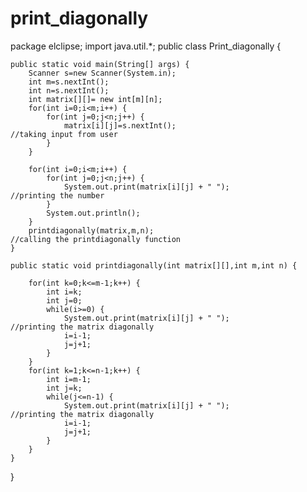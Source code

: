 # print_diagonally

package elclipse;
import java.util.*;
public class Print_diagonally {

	public static void main(String[] args) {
		Scanner s=new Scanner(System.in);
		int m=s.nextInt();
		int n=s.nextInt();
		int matrix[][]= new int[m][n];
		for(int i=0;i<m;i++) {
			for(int j=0;j<n;j++) {
				matrix[i][j]=s.nextInt();                                                       //taking input from user
			}
		}

		for(int i=0;i<m;i++) {
			for(int j=0;j<n;j++) {
				System.out.print(matrix[i][j] + " ");                                          //printing the number
			}
			System.out.println();
		}
		printdiagonally(matrix,m,n);                                                      //calling the printdiagonally function
	}

	public static void printdiagonally(int matrix[][],int m,int n) {

		for(int k=0;k<=m-1;k++) {
			int i=k;
			int j=0;
			while(i>=0) {
				System.out.print(matrix[i][j] + " ");                                         //printing the matrix diagonally
				i=i-1;
				j=j+1;
			}
		}
		for(int k=1;k<=n-1;k++) {
			int i=m-1;
			int j=k;
			while(j<=n-1) {
				System.out.print(matrix[i][j] + " ");                                        //printing the matrix diagonally
				i=i-1;
				j=j+1;
			}
		}
	}
}


